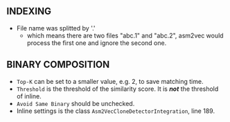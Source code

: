 ## INDEXING

- File name was splitted by '.'
    - which means there are two files "abc.1" and "abc.2", asm2vec would process the first one and ignore the second one.
    
## BINARY COMPOSITION

- `Top-K` can be set to a smaller value, e.g. 2, to save matching time.
- `Threshold` is the threshold of the similarity score. It is __*not*__ the threshold of inline.
- `Avoid Same Binary` should be unchecked.
- Inline settings is the class `Asm2VecCloneDetectorIntegration`, line 189. 
